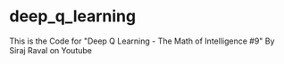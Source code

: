 # deep_q_learning
This is the Code for "Deep Q Learning - The Math of Intelligence #9" By Siraj Raval on Youtube
